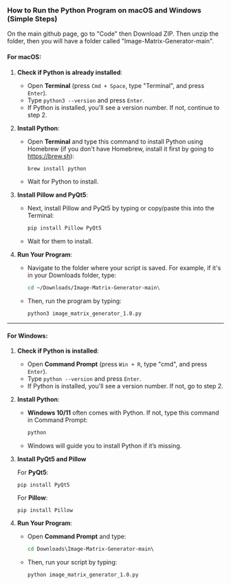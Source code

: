 ### How to Run the Python Program on macOS and Windows (Simple Steps)

On the main github page, go to "Code" then Download ZIP. Then unzip the folder, then you will have a folder called "Image-Matrix-Generator-main".

#### For macOS:
1. **Check if Python is already installed**:
   - Open **Terminal** (press `Cmd + Space`, type "Terminal", and press `Enter`).
   - Type `python3 --version` and press `Enter`.
   - If Python is installed, you'll see a version number. If not, continue to step 2.

2. **Install Python**:
   - Open **Terminal** and type this command to install Python using Homebrew (if you don't have Homebrew, install it first by going to https://brew.sh):
     ```bash
     brew install python
     ```
   - Wait for Python to install.

2. **Install Pillow and PyQt5**:
   - Next, install Pillow and PyQt5 by typing or copy/paste this into the Terminal:
     ```bash
     pip install Pillow PyQt5
     ```
   - Wait for them to install.


4. **Run Your Program**:
   - Navigate to the folder where your script is saved. For example, if it's in your Downloads folder, type:
     ```bash
     cd ~/Downloads/Image-Matrix-Generator-main\
     ```
   - Then, run the program by typing:
     ```bash
     python3 image_matrix_generator_1.0.py
     ```

---

#### For Windows:
1. **Check if Python is installed**:
   - Open **Command Prompt** (press `Win + R`, type "cmd", and press `Enter`).
   - Type `python --version` and press `Enter`.
   - If Python is installed, you'll see a version number. If not, go to step 2.

2. **Install Python**:
   - **Windows 10/11** often comes with Python. If not, type this command in Command Prompt:
     ```cmd
     python
     ```
   - Windows will guide you to install Python if it’s missing.

3. **Install PyQt5 and Pillow**

   For **PyQt5**:
   ```
   pip install PyQt5
   ```

   For **Pillow**:
   ```
   pip install Pillow
   ```

4. **Run Your Program**:
   - Open **Command Prompt** and type:
     ```cmd
     cd Downloads\Image-Matrix-Generator-main\
     ```
   - Then, run your script by typing:
     ```cmd
     python image_matrix_generator_1.0.py
     ```
